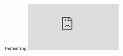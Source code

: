 texteintrag
![Wow! Did you see this?](https://github.com/neuefische/hh-web-24-2/blob/main/sessions/git-branches-and-prs/git-branches-and-prs.md)
